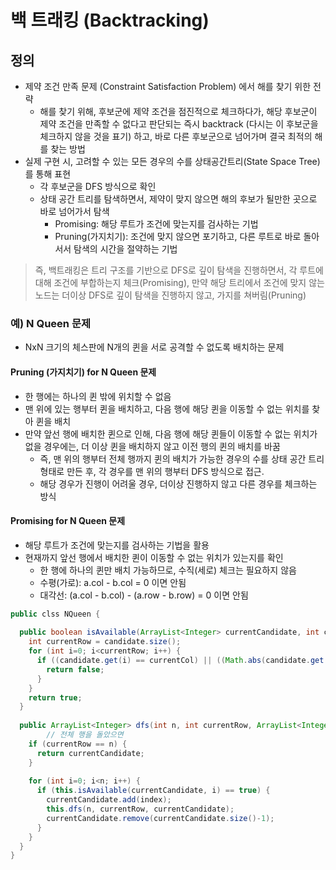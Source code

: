 # 백 트래킹 (Backtracking)

## 정의

- 제약 조건 만족 문제 (Constraint Satisfaction Problem) 에서 해를 찾기 위한 전략
  - 해를 찾기 위해, 후보군에 제약 조건을 점진적으로 체크하다가, 해당 후보군이 제약 조건을 만족할 수 없다고 판단되는 즉시 backtrack (다시는 이 후보군을 체크하지 않을 것을 표기) 하고, 바로 다른 후보군으로 넘어가며 결국 최적의 해를 찾는 방법
- 실제 구현 시, 고려할 수 있는 모든 경우의 수를 상태공간트리(State Space Tree) 를 통해 표현
  - 각 후보군을 DFS 방식으로 확인
  - 상태 공간 트리를 탐색하면서, 제약이 맞지 않으면 해의 후보가 될만한 곳으로 바로 넘어가서 탐색
    - Promising: 해당 루트가 조건에 맞는지를 검사하는 기법
    - Pruning(가지치기): 조건에 맞지 않으면 포기하고, 다른 루트로 바로 돌아서서 탐색의 시간을 절약하는 기법

> 즉, 백트래킹은 트리 구조를 기반으로 DFS로 깊이 탐색을 진행하면서, 각 루트에 대해 조건에 부합하는지 체크(Promising), 만약 해당 트리에서 조건에 맞지 않는 노드는 더이상 DFS로 깊이 탐색을 진행하지 않고, 가지를 쳐버림(Pruning)

### 예) N Queen 문제

- NxN 크기의 체스판에 N개의 퀸을 서로 공격할 수 없도록 배치하는 문제

#### Pruning (가지치기) for N Queen 문제

- 한 행에는 하나의 퀸 밖에 위치할 수 없음
- 맨 위에 있는 행부터 퀸을 배치하고, 다음 행에 해당 퀸을 이동할 수 없는 위치를 찾아 퀸을 배치
- 만약 앞선 행에 배치한 퀸으로 인해, 다음 행에 해당 퀸들이 이동할 수 없는 위치가 없을 경우에는, 더 이상 퀸을 배치하지 않고 이전 행의 퀸의 배치를 바꿈
  - 즉, 맨 위의 행부터 전체 행까지 퀸의 배치가 가능한 경우의 수를 상태 공간 트리 형태로 만든 후, 각 경우를 맨 위의 행부터 DFS 방식으로 접근.
  - 해당 경우가 진행이 어려울 경우, 더이상 진행하지 않고 다른 경우를 체크하는 방식

#### Promising for N Queen 문제

- 해당 루트가 조건에 맞는지를 검사하는 기법을 활용
- 현재까지 앞선 행에서 배치한 퀸이 이동할 수 없는 위치가 있는지를 확인
  - 한 행에 하나의 퀸만 배치 가능하므로, 수직(세로) 체크는 필요하지 않음
  - 수평(가로): a.col - b.col = 0 이면 안됨
  - 대각선: (a.col - b.col) - (a.row - b.row) = 0 이면 안됨

```java
public clss NQueen {
  
  public boolean isAvailable(ArrayList<Integer> currentCandidate, int currentCol) {
  	int currentRow = candidate.size();
    for (int i=0; i<currentRow; i++) {
      if ((candidate.get(i) == currentCol) || ((Math.abs(candidate.get(i)) - currentCol) == currentRow - i)){
        return false;
      }
    }
    return true;
  }
  
  public ArrayList<Integer> dfs(int n, int currentRow, ArrayList<Integer> currentCandidate) {
		// 전체 행을 돌았으면
    if (currentRow == n) {
      return currentCandidate;
    }
    
    for (int i=0; i<n; i++) {
      if (this.isAvailable(currentCandidate, i) == true) {
        currentCandidate.add(index);
        this.dfs(n, currentRow, currentCandidate);
        currentCandidate.remove(currentCandidate.size()-1);
      }
    }
  }
}

```

